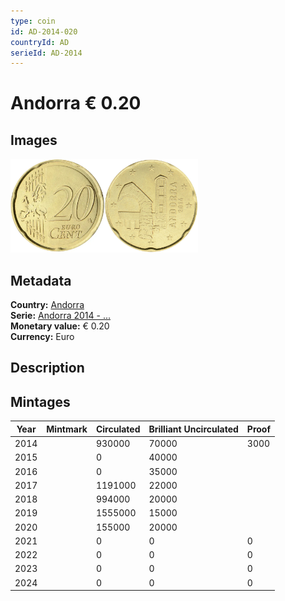 ```yaml
---
type: coin
id: AD-2014-020
countryId: AD
serieId: AD-2014
---
```


# Andorra € 0.20

## Images

<img src="../../../Images/common-2007-020.webp" height="150" alt="Front image"><img src="Images/andorra-2014-020.webp" height="150" alt="Back image">

## Metadata

**Country:** [Andorra](../index.md)\
**Serie:** [Andorra 2014 - ...](index.md)\
**Monetary value:** € 0.20\
**Currency:** Euro

## Description

## Mintages

| Year | Mintmark | Circulated | Brilliant Uncirculated | Proof |
| ---- | -------- | ---------- | ---------------------- | ----- |
| 2014 |          | 930000     | 70000                  | 3000  |
| 2015 |          | 0          | 40000                  |       |
| 2016 |          | 0          | 35000                  |       |
| 2017 |          | 1191000    | 22000                  |       |
| 2018 |          | 994000     | 20000                  |       |
| 2019 |          | 1555000    | 15000                  |       |
| 2020 |          | 155000     | 20000                  |       |
| 2021 |          | 0          | 0                      | 0     |
| 2022 |          | 0          | 0                      | 0     |
| 2023 |          | 0          | 0                      | 0     |
| 2024 |          | 0          | 0                      | 0     |
